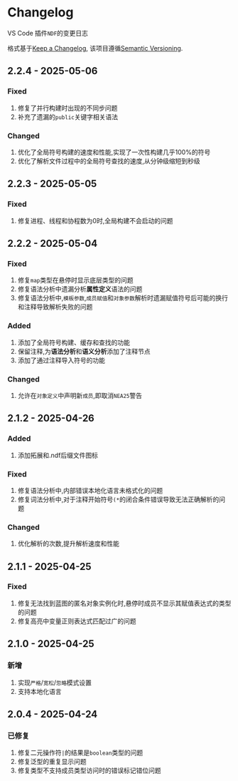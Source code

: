 # Changelog

VS Code 插件`NDF`的变更日志

格式基于[Keep a Changelog](https://keepachangelog.com/en/1.1.0/),
该项目遵循[Semantic Versioning](https://semver.org/spec/v2.0.0.html).


## 2.2.4 - 2025-05-06

### Fixed

1. 修复了并行构建时出现的不同步问题
2. 补充了遗漏的`public`关键字相关语法

### Changed

1. 优化了全局符号构建的速度和性能,实现了一次性构建几乎100%的符号
2. 优化了解析文件过程中的全局符号查找的速度,从分钟级缩短到秒级


## 2.2.3 - 2025-05-05

### Fixed

1. 修复进程、线程和协程数为0时,全局构建不会启动的问题


## 2.2.2 - 2025-05-04

### Fixed

1. 修复`map`类型在悬停时显示底层类型的问题
2. 修复语法分析中遗漏分析**属性定义**语法的问题
3. 修复语法分析中,`模板参数`,`成员赋值`和`对象参数`解析时遗漏赋值符号后可能的换行和注释导致解析失败的问题

### Added

1. 添加了全局符号构建、缓存和查找的功能
2. 保留注释,为**语法分析**和**语义分析**添加了注释节点
3. 添加了通过注释导入符号的功能

### Changed

1. 允许在`对象定义`中声明新`成员`,即取消`NEA25`警告


## 2.1.2 - 2025-04-26

### Added

1. 添加拓展和.ndf后缀文件图标

### Fixed

1. 修复语法分析中,内部错误本地化语言未格式化的问题
2. 修复词法分析中,对于注释开始符号`(*`的闭合条件错误导致无法正确解析的问题

### Changed

1. 优化解析的次数,提升解析速度和性能


## 2.1.1 - 2025-04-25

### Fixed

1. 修复无法找到蓝图的匿名对象实例化时,悬停时成员不显示其赋值表达式的类型的问题
2. 修复高亮中变量正则表达式匹配过广的问题


## 2.1.0 - 2025-04-25

### 新增

1. 实现`严格`/`宽松`/`忽略`模式设置
2. 支持本地化语言


## 2.0.4 - 2025-04-24

### 已修复

1. 修复二元操作符`|`的结果是`boolean`类型的问题
2. 修复泛型的重复显示问题
3. 修复类型不支持成员类型访问时的错误标记错位问题
